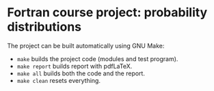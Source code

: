 
# Fortran course project: probability distributions

The project can be built automatically using GNU Make:

- `make` builds the project code (modules and test program).
- `make report` builds report with pdfLaTeX.
- `make all` builds both the code and the report.
- `make clean` resets everything.
